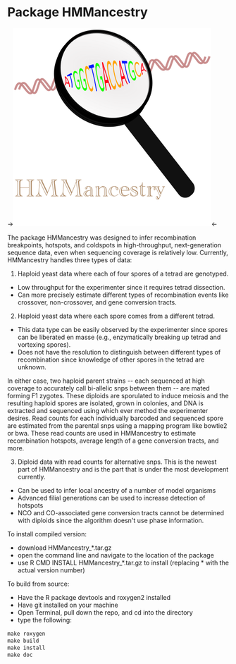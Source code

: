 Package HMMancestry
=============

->![alt text](/logo.png)<-

The package HMMancestry was designed to infer recombination breakpoints, hotspots, and coldspots 
in high-throughput, next-generation sequence data, even when sequencing coverage is relatively 
low. Currently, HMMancestry handles three types of data:

1) Haploid yeast data where each of four spores of a tetrad are genotyped.
* Low throughput for the experimenter since it requires tetrad dissection.
* Can more precisely estimate different types of recombination events like crossover, non-crossover,
and gene conversion tracts.

2) Haploid yeast data where each spore comes from a different tetrad.
* This data type can be easily observed by the experimenter since spores can be liberated en masse 
(e.g., enzymatically breaking up tetrad and vortexing spores).
* Does not have the resolution to distinguish between different types of recombination since knowledge 
of other spores in the tetrad are unknown.

In either case, two haploid parent strains -- each sequenced at high coverage to accurately call 
bi-allelic snps between them -- are mated forming F1 zygotes. These diploids are sporulated to 
induce meiosis and the resulting haploid spores are isolated, grown in colonies, and DNA is 
extracted and sequenced using which ever method the experimenter desires. Read counts for each 
individually barcoded and sequenced spore are estimated from the parental snps using a mapping 
program like bowtie2 or bwa. These read counts are used in HMMancestry to estimate recombination 
hotspots, average length of a gene conversion tracts, and more.

3) Diploid data with read counts for alternative snps. This is the newest part of HMMancestry and is the part that is under the most development currently.
* Can be used to infer local ancestry of a number of model organisms
* Advanced filial generations can be used to increase detection of hotspots
* NCO and CO-associated gene conversion tracts cannot be determined with diploids since the algorithm doesn't use phase information.

To install compiled version:
* download HMMancestry_*.tar.gz
* open the command line and navigate to the location of the package
* use R CMD INSTALL HMMancestry_*.tar.gz to install (replacing * with the actual version number) 

To build from source:
* Have the R package devtools and roxygen2 installed
* Have git installed on your machine
* Open Terminal, pull down the repo, and cd into the directory
* type the following:

```
make roxygen
make build
make install
make doc
```
